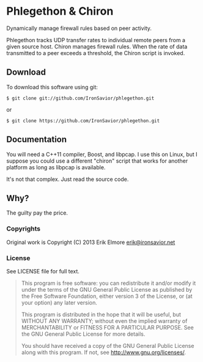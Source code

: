 Phlegethon & Chiron
===================

Dynamically manage firewall rules based on peer activity.

Phlegethon tracks UDP transfer rates to individual remote peers from
a given source host.  Chiron manages firewall rules.  When the rate
of data transmitted to a peer exceeds a threshold, the Chiron script
is invoked.

## Download
To download this software using git:

```$ git clone git://github.com/IronSavior/phlegethon.git```

 or

```$ git clone https://github.com/IronSavior/phlegethon.git```

## Documentation

You will need a C++11 compiler, Boost, and libpcap.  I use this on
Linux, but I suppose you could use a different "chiron" script that
works for another platform as long as libpcap is available.

It's not that complex.  Just read the source code.

## Why?

The guilty pay the price.

### Copyrights

Original work is Copyright (C) 2013 Erik Elmore <erik@ironsavior.net>

### License
See LICENSE file for full text.

> This program is free software: you can redistribute it and/or modify
> it under the terms of the GNU General Public License as published by
> the Free Software Foundation, either version 3 of the License, or
> (at your option) any later version.
> 
> This program is distributed in the hope that it will be useful,
> but WITHOUT ANY WARRANTY; without even the implied warranty of
> MERCHANTABILITY or FITNESS FOR A PARTICULAR PURPOSE.  See the
> GNU General Public License for more details.
> 
> You should have received a copy of the GNU General Public License
> along with this program. If not, see <http://www.gnu.org/licenses/>.
